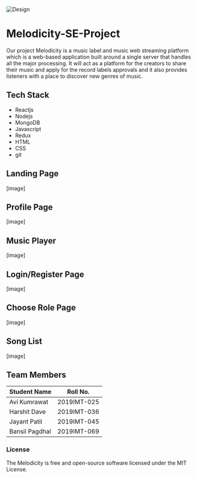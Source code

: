 
![Design](https://user-images.githubusercontent.com/56076028/141937031-e7329cb4-6696-4559-8363-bffa026a3ee1.png)


# Melodicity-SE-Project
Our project Melodicity is a music label and music web streaming platform which is a web-based application built around a single server that handles all the major processing. It will act as a platform for the creators to share their music and apply for the record labels approvals and it also provides listeners with a place to discover new genres of music. 

## Tech Stack
* Reactjs
* Nodejs
* MongoDB
* Javascript
* Redux
* HTML
* CSS
* git

## Landing Page
[image]

## Profile Page
[image]

## Music Player
[image]

## Login/Register Page
[image]

## Choose Role Page
[image]

## Song List
[image]

## Team Members

Student Name | Roll No.
---|---
Avi Kumrawat | 2019IMT-025
Harshit Dave | 2019IMT-036
Jayant Patil | 2019IMT-045
Bansil Pagdhal | 2019IMT-069

### License

The Melodicity is free and open-source software licensed under the MIT License.
